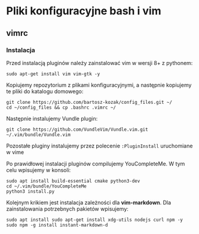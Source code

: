 # Pliki konfiguracyjne bash i vim

## vimrc

### Instalacja

Przed instalacją pluginów należy zainstalować vim w wersji 8+ z pythonem:

`sudo apt-get install vim vim-gtk -y`

Kopiujemy repozytorium z plikami konfiguracyjnymi, a następnie kopiujemy te pliki do katalogu domowego:

```
git clone https://github.com/bartosz-kozak/config_files.git ~/
cd ~/config_files && cp .bashrc .vimrc ~/ 
```

Następnie instalujemy Vundle plugin:

`git clone https://github.com/VundleVim/Vundle.vim.git ~/.vim/bundle/Vundle.vim`

Pozostałe pluginy instalujemy przez polecenie `:PluginInstall` uruchomiane w vime

Po prawidłowej instalacji pluginów compilujemy YouCompleteMe. W tym celu wpisujemy w konsoli:

```
sudo apt install build-essential cmake python3-dev
cd ~/.vim/bundle/YouCompleteMe
python3 install.py
```

Kolejnym krikiem jest instalacja zależności dla **vim-markdown**. Dla zainstalowania potrzebnych pakietów wpisujemy:
```
sudo apt install sudo apt-get install xdg-utils nodejs curl npm -y
sudo npm -g install instant-markdown-d
```
